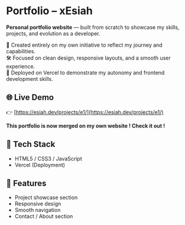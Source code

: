 # Portfolio – xEsiah

**Personal portfolio website** — built from scratch to showcase my skills, projects, and evolution as a developer.

🎨 Created entirely on my own initiative to reflect my journey and capabilities.  
🛠️ Focused on clean design, responsive layouts, and a smooth user experience.  
🚀 Deployed on Vercel to demonstrate my autonomy and frontend development skills.

## 🌐 Live Demo

👉 [https://esiah.dev/projects/e1/](https://esiah.dev/projects/e1/)

**This portfolio is now merged on my own website ! Check it out !**


## 🧰 Tech Stack

- HTML5 / CSS3 / JavaScript  
- Vercel (Deployment)

## 📁 Features

- Project showcase section  
- Responsive design  
- Smooth navigation  
- Contact / About section
